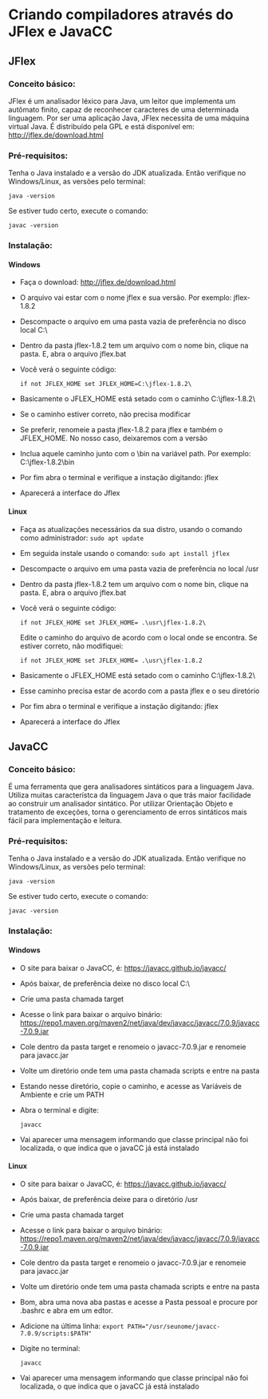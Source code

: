 # Criando compiladores através do JFlex e JavaCC


## JFlex

### Conceito básico:
	
JFlex é um analisador léxico para Java, um leitor que implementa um autômato finito, capaz de reconhecer 
caracteres de uma determinada linguagem. Por ser uma aplicação Java, JFlex necessita de uma máquina virtual Java.
É distribuído pela GPL e está disponível em: http://jflex.de/download.html 

### Pré-requisitos:
		
Tenha o Java instalado e a versão do JDK atualizada. Então verifique no Windows/Linux, as versões pelo terminal:

`java -version`
				
Se estiver tudo certo, execute o comando:

`javac -version`

### Instalação:

#### Windows
- Faça o download: http://jflex.de/download.html
- O arquivo vai estar com o nome jflex e sua versão. Por exemplo: jflex-1.8.2
- Descompacte o arquivo em uma pasta vazia de preferência no disco local C:\
- Dentro da pasta jflex-1.8.2 tem um arquivo com o nome bin, clique na pasta. E, abra o arquivo jflex.bat
- Você verá o seguinte código:
	
  `if not JFLEX_HOME set JFLEX_HOME=C:\jflex-1.8.2\`

- Basicamente o JFLEX_HOME está setado com o caminho C:\jflex-1.8.2\
- Se o caminho estiver correto, não precisa modificar
- Se preferir, renomeie a pasta jflex-1.8.2 para jflex e também o JFLEX_HOME. No nosso caso, deixaremos com a versão
- Inclua aquele caminho junto com o \bin  na variável path. Por exemplo: C:\jflex-1.8.2\bin
- Por fim abra o terminal e verifique a instação digitando: jflex
- Aparecerá a interface do Jflex		
	
#### Linux
- Faça as atualizações necessários da sua distro, usando o comando como administrador: `sudo apt update`
- Em seguida instale usando o comando: `sudo apt install jflex`
- Descompacte o arquivo em uma pasta vazia de preferência no local /usr
- Dentro da pasta jflex-1.8.2 tem um arquivo com o nome bin, clique na pasta. E, abra o arquivo jflex.bat 
- Você verá o seguinte código:
	
   `if not JFLEX_HOME set JFLEX_HOME= .\usr\jflex-1.8.2\`

   Edite o caminho do arquivo de acordo com o local onde se encontra. Se estiver correto, não modifiquei:
				
  `if not JFLEX_HOME set JFLEX_HOME= .\usr\jflex-1.8.2`
  
- Basicamente o JFLEX_HOME está setado com o caminho C:\jflex-1.8.2\	
- Esse caminho precisa estar de acordo com a pasta jflex e o seu diretório
- Por fim abra o terminal e verifique a instação digitando: jflex
- Aparecerá a interface do Jflex

## JavaCC

### Conceito básico:

É uma ferramenta que gera analisadores sintáticos para a linguagem Java. Utiliza muitas característca da linguagem Java o que trás
maior facilidade ao construir um analisador sintático. Por utilizar Orientação Objeto e tratamento de exceções, torna o gerenciamento de erros sintáticos
mais fácil para implementação e leitura.
	
### Pré-requisitos:

Tenha o Java instalado e a versão do JDK atualizada. Então verifique no Windows/Linux, as versões pelo terminal:

`java -version`				

Se estiver tudo certo, execute o comando:

`javac -version`
	
### Instalação:
		
#### Windows
		
- O site para baixar o JavaCC, é: https://javacc.github.io/javacc/
- Após baixar, de preferência deixe no disco local C:\
- Crie uma pasta chamada target
- Acesse o link para baixar o arquivo binário: https://repo1.maven.org/maven2/net/java/dev/javacc/javacc/7.0.9/javacc-7.0.9.jar
- Cole dentro da pasta target e renomeio o javacc-7.0.9.jar e renomeie para javacc.jar
- Volte um diretório onde tem uma pasta chamada scripts e entre na pasta
- Estando nesse diretório, copie o caminho, e acesse as Variáveis de Ambiente e crie um PATH
- Abra o terminal e digite:

  `javacc`
  
- Vai aparecer uma mensagem informando que classe principal não foi localizada, o que indica que o javaCC já está instalado
	
#### Linux

- O site para baixar o JavaCC, é: https://javacc.github.io/javacc/
- Após baixar, de preferência deixe para o diretório /usr
- Crie uma pasta chamada target
- Acesse o link para baixar o arquivo binário: https://repo1.maven.org/maven2/net/java/dev/javacc/javacc/7.0.9/javacc-7.0.9.jar
- Cole dentro da pasta target e renomeio o javacc-7.0.9.jar e renomeie para javacc.jar	
- Volte um diretório onde tem uma pasta chamada scripts e entre na pasta
- Bom, abra uma nova aba pastas e acesse a Pasta pessoal e procure por .bashrc e abra em um edtor.
- Adicione na última linha:
  `export PATH="/usr/seunome/javacc-7.0.9/scripts:$PATH"`
- Digite no terminal:	

  `javacc` 
  
- Vai aparecer uma mensagem informando que classe principal não foi localizada, o que indica que o javaCC já está instalado














